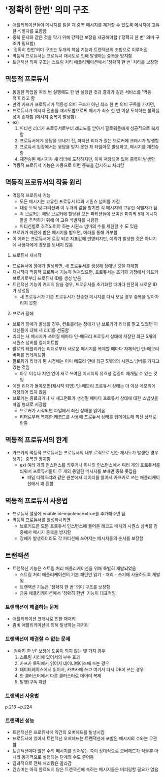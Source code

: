 # '정확히 한번' 의미 구조
- 애플리케이션들이 메시지를 읽을 때 중복 메시지를 제거할 수 있도록 메시지에 고유한 식별자를 포함함
- 중복 문제와 같은 것을 막기 위해 강력한 보장을 제공해야함 ('정확히 한 번' 의미 구조가 필요함)
- '정확히 한번'의미 구조는 두개의 핵심 기능과 트랜잭션의 조합으로 이루어짐
- 멱등적 프로듀서는 프로듀셔 재시도로 인해 발생하는 중복을 방지함
- 트랜잭션 의미 구조는 스트림 처리 애플리케이션에서 '정확히 한 번' 처리를 보장함
## 멱등적 프로듀서
- 동일한 작업을 여러 번 실행해도 한 번 실행한 것과 결과가 같은 서비스를 '멱등적'이라고 함
- 만약 카프카 프로듀서가 멱등성 의미 구조가 아닌 최소 한 번 의미 구족를 가지면,
- 프로듀서가 메시지 전송을 재시도함으로써 메시가 최소 한 번 이상 도착하는 불확실성이 존재함 (메시지 중복이 발생함)
- ex)
  1. 파티션 리더가 프로듀서로부터 레코드를 받아서 팔로워들에게 성공적으로 복제함
  2. 프로듀서에게 응답을 보내기 전, 파티션 리더가 있는 브로커에 크래시가 발생함
  3. 프로듀서 입장에서는 응답을 받지 못한 채 타임아웃 발생하고, 메시지를 재전송함
  4. 재전송된 메시지가 새 리더에 도착하지만, 이미 저장되어 있어 중복이 발생함
- 멱등적 프로듀서 기능은 자동으로 이런 중복을 감지하고 처리함

## 멱등적 프로듀서의 작동 원리
- 멱등적 프로듀서 기능
  - 모든 메시지는 고유한 프로듀서 ID와 시퀀스 넘버를 가짐
  - 대상 토픽 및 파티션과 이 두개의 값을 합치면 각 메시지의 고유한 식별자가 됨
  - 각 브로커는 해당 브로커에 할당된 모든 파티션들에 쓰여진 마지막 5개 메시지들을 추적하기 위해 이 고유 식별자를 사용함
  - 파티션별로 추적되어야 하는 시퀀스 넘버의 수를 제한할 수 도 있음
- 브로커가 예전에 받은 메시지를 받으면, 에러를 통해 거부함
- 이 에러는 프로듀서에 로깅 되고 지표값에 반영되지만, 예외가 발생한 것은 아니기에 사용자에게 경보를 보내지 않음

1. 프로듀서 재시작
  - 프로듀서에 장애가 발생하면, 새 프로듀서를 생성해 장애난 것을 대체함
  - 재시작때 멱등적 프로듀서 기능이 켜져있으면, 프로듀서는 초기화 과정에서 카프카 브로커로부터 프로듀서 ID를 생성 받음
  - 트랜잭션 기능이 켜지지 않을 경우, 프로듀서를 초기화할 때마다 완전히 새로운 ID가 생성됨
    - 새 프로듀서가 기존 프로듀서가 전송한 메시지를 다시 보낼 경우 중복을 알아차리지 못함
2. 브로커 장애
  - 브로커 장애가 발생할 경우, 컨트롤러는 장애가 난 브로커가 리더를 맡고 있었던 파티션들에 대해 새 리더를 선출함
  - 리더는 새 메시지가 쓰여질 때마다 인-메모리 프로듀서 상태에 저장된 최근 5개의 시퀀스 넘버를 업데이트함
  - 팔로워 레플리카는 리더로부터 새로운 메시지를 복제할 때마다 자체적인 인-메모리 버퍼를 업데이트함
  - 팔로워가 리더가 된 시점에는 이미 메모리 안에 최근 5개의의 시퀀스 넘버를 가지고 있는 것임
    - 아무 이슈나 지연 없이 새로 쓰여진 메시지의 유효성 검증이 재개될 수 있는 것임
  - 예전 리더가 돌아오면(재시작 되면) 인-메모리 프로듀서 상태는 더 이상 메모리에 저장되어 있지 않음
  - 브로커는 종료되거나 새 세그먼트가 생성될 때마다 프로듀서 상태에 대한 스냅샷을 파일 형태로 저장함
    - 브로커가 시작되면 파일에서 최신 상태를 읽어옴
    - 리더로부터 복제한 레코드를 사용해 프로듀서 상태를 업데이트해 최신 상태로 만듬
## 멱등적 프로듀서의 한계
- 카프카의 멱등적 프로듀서는 프로듀서의 내부 로직으로 인한 재시도가 발생한 경우 생기는 중복만 방지함
  - ex) 여러 개의 인스턴스를 띄우거나 하나의 인스턴스에서 여러 개의 프로듀서를 띄워서 프로듀서들이 두 개의 동일한 메시지를 보내면 중복 못잡음
    - 파일 디렉토리와 같은 원본에서 데이터를 읽어서 카프카로 쓰는 애플리케이션에서 꽤 흔함
## 멱등적 프로듀서 사용법
- 프로듀서 설정에 enable.idempotence=true를 추가해주면 됨
- 멱등적 프로듀서를 활성화시키면
  - 브로커드은 모든 프로듀서 인스턴스에 들어온 레코드 배치의 시퀀스 넘버를 검증해서 메시지 중복을 방지함
  - 장애가 발생하더라도 각 파티션에 쓰여지는 메시지들의 순서를 보장함
## 트랜잭션
- 트랜잭션 기능은 스트림 처리 애플리케이션을 위해 특별히 개발되었음
  - 스트림 처리 애플리케이션의 기본 패턴인 읽기 - 처리 - 쓰기에 사용하도록 개발됨
  - 트랜잭션 기능은 '정확히 한 번' 의미 구조를 보장함
  - 금융 애플리케이션에서 '정확히 한번' 기능이 대표적임 
### 트랜잭션이 해결하는 문제
- 애플리케이션 크래시로 인한 재처리
- 좀비 애플리케이션에 의해 발생하는 재처리
### 트랜잭션이 해결할 수 없는 문제
- '정확히 한 번' 보장에 도움이 되지 않는 몇 가지 경우
  1. 스트림 처리에 있어서의 부수 효과
  2. 카프카 토픽에서 읽어서 데이터베이스에 쓰는 경우
  3. 데이터베이스에서 읽어서, 카프카에 쓰고 여기서 다시 DB에 쓰는 경우
  4. 한 클러스터에서 다른 클러스터로 데이터 복제
  5. 발행/구독 패턴
### 트랜잭션 사용법
p.218 ~p.224
### 트랜잭션 성능
- 트랜잭션은 프로듀서에 약간의 오버헤드를 발생시킴
- 프로듀서에 있어서 트랜잭션 오버헤드는 트랜잭션에 포함된 메시지의 수와는 무관함
- 트랜잭션마다 많은 수의 메시지를 집어넣는 쪽이 상대적으로 오버헤드가 적을뿐 아니라 동기적으로 실행되는 단계의 수도 줄어듬
- 결과적으로 전체 처리량은 올라감
- 컨슈머는 아직 완료되지 않은 트랜잭션에 속하는 메시지들은 버퍼링할 필요가 없음
